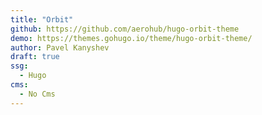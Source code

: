 ```yaml
---
title: "Orbit"
github: https://github.com/aerohub/hugo-orbit-theme
demo: https://themes.gohugo.io/theme/hugo-orbit-theme/
author: Pavel Kanyshev
draft: true
ssg:
  - Hugo
cms:
  - No Cms
---
```

